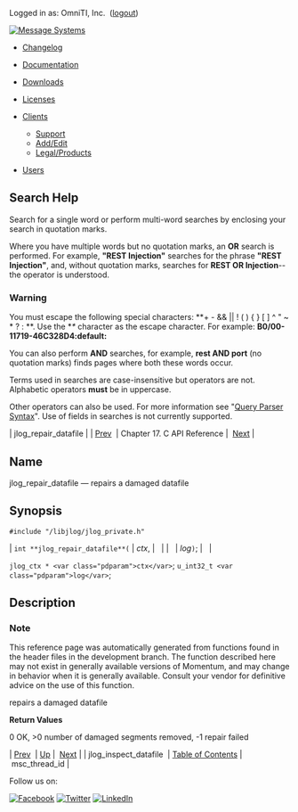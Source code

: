 Logged in as: OmniTI, Inc.  ([logout](https://support.messagesystems.com/logout.php))

[![Message Systems](https://support.messagesystems.com/images/ms-white205.png)](https://support.messagesystems.com/start.php) 

*   [Changelog](https://support.messagesystems.com/start.php?show=changelog)
*   [Documentation](https://support.messagesystems.com/docs/)
*   [Downloads](https://support.messagesystems.com/start.php)

*   [Licenses](https://support.messagesystems.com/license_summary.php)
*   <a href="">Clients</a>
    *   [Support](https://support.messagesystems.com/cs.php)
    *   [Add/Edit](https://support.messagesystems.com/edit_client.php)
    *   [Legal/Products](https://support.messagesystems.com/edit_products.php)
*   [Users](https://support.messagesystems.com/edit_customer.php)

## Search Help

Search for a single word or perform multi-word searches by enclosing your search in quotation marks.

Where you have multiple words but no quotation marks, an **OR** search is performed. For example, **"REST Injection"** searches for the phrase **"REST Injection"**, and, without quotation marks, searches for **REST OR Injection**--the operator is understood.

### Warning

You must escape the following special characters: **+ - && || ! ( ) { } [ ] ^ " ~ * ? : \**. Use the **\** character as the escape character. For example: **B0/00-11719-46C328D4\:default\:**

You can also perform **AND** searches, for example, **rest AND port** (no quotation marks) finds pages where both these words occur.

Terms used in searches are case-insensitive but operators are not. Alphabetic operators **must** be in uppercase.

Other operators can also be used. For more information see "[Query Parser Syntax](https://lucene.apache.org/core/old_versioned_docs/versions/3_0_0/queryparsersyntax.html)". Use of fields in searches is not currently supported.

| jlog_repair_datafile |
| [Prev](extending.C.genref.jlog_inspect_datafile.php)  | Chapter 17. C API Reference |  [Next](extending.C.genref.msc_thread_id.php) |

<a name="extending.C.genref.jlog_repair_datafile"></a>
## Name

jlog_repair_datafile — repairs a damaged datafile

## Synopsis

`#include "/libjlog/jlog_private.h"`

| `int **jlog_repair_datafile**(` | <var class="pdparam">ctx</var>, |   |
|   | <var class="pdparam">log</var>`)`; |   |

`jlog_ctx * <var class="pdparam">ctx</var>`;
`u_int32_t <var class="pdparam">log</var>`;<a name="idp20212496"></a>
## Description

### Note

This reference page was automatically generated from functions found in the header files in the development branch. The function described here may not exist in generally available versions of Momentum, and may change in behavior when it is generally available. Consult your vendor for definitive advice on the use of this function.

repairs a damaged datafile

**Return Values**

0 OK, >0 number of damaged segments removed, -1 repair failed

| [Prev](extending.C.genref.jlog_inspect_datafile.php)  | [Up](extending.C.ref.php) |  [Next](extending.C.genref.msc_thread_id.php) |
| jlog_inspect_datafile  | [Table of Contents](index.php) |  msc_thread_id |

Follow us on:

[![Facebook](https://support.messagesystems.com/images/icon-facebook.png)](http://www.facebook.com/messagesystems) [![Twitter](https://support.messagesystems.com/images/icon-twitter.png)](http://twitter.com/#!/MessageSystems) [![LinkedIn](https://support.messagesystems.com/images/icon-linkedin.png)](http://www.linkedin.com/company/message-systems)